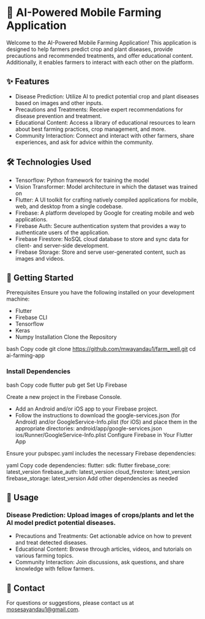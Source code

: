 # 🌾 AI-Powered Mobile Farming Application
Welcome to the AI-Powered Mobile Farming Application! This application is designed to help farmers predict crop and plant diseases, provide precautions and recommended treatments, and offer educational content. Additionally, it enables farmers to interact with each other on the platform.

## ✨ Features
- Disease Prediction: Utilize AI to predict potential crop and plant diseases based on images and other inputs.
- Precautions and Treatments: Receive expert recommendations for disease prevention and treatment.
- Educational Content: Access a library of educational resources to learn about best farming practices, crop management, and more.
- Community Interaction: Connect and interact with other farmers, share experiences, and ask for advice within the community.
## 🛠️ Technologies Used
- Tensorflow: Python framework for training the model
- Vision Transformer: Model architecture in which the dataset was trained on
- Flutter: A UI toolkit for crafting natively compiled applications for mobile, web, and desktop from a single codebase.
- Firebase: A platform developed by Google for creating mobile and web applications.
- Firebase Auth: Secure authentication system that provides a way to authenticate users of the application.
- Firebase Firestore: NoSQL cloud database to store and sync data for client- and server-side development.
- Firebase Storage: Store and serve user-generated content, such as images and videos.
## 🚀 Getting Started
Prerequisites
Ensure you have the following installed on your development machine:

- Flutter
- Firebase CLI
- Tensorflow
- Keras
- Numpy
Installation
Clone the Repository

bash
Copy code
git clone https://github.com/mwayandau1/farm_well.git
cd ai-farming-app
### Install Dependencies

bash
Copy code
flutter pub get
Set Up Firebase

Create a new project in the Firebase Console.
- Add an Android and/or iOS app to your Firebase project.
- Follow the instructions to download the google-services.json (for Android) and/or GoogleService-Info.plist (for iOS) and place them in the appropriate directories:
android/app/google-services.json
ios/Runner/GoogleService-Info.plist
Configure Firebase in Your Flutter App

Ensure your pubspec.yaml includes the necessary Firebase dependencies:

yaml
Copy code
dependencies:
  flutter:
    sdk: flutter
  firebase_core: latest_version
  firebase_auth: latest_version
  cloud_firestore: latest_version
  firebase_storage: latest_version
  Add other dependencies as needed


## 📱 Usage
### Disease Prediction: Upload images of crops/plants and let the AI model predict potential diseases.
- Precautions and Treatments: Get actionable advice on how to prevent and treat detected diseases.
- Educational Content: Browse through articles, videos, and tutorials on various farming topics.
- Community Interaction: Join discussions, ask questions, and share knowledge with fellow farmers.


## 📧 Contact
For questions or suggestions, please contact us at mosesayandau1@gmail.com.


